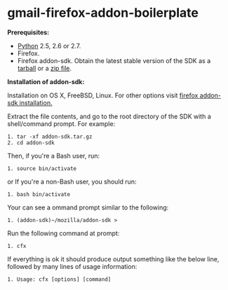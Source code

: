 # gmail-firefox-addon-boilerplate
**Prerequisites:**
* [Python](http://www.python.org/) 2.5, 2.6 or 2.7.
* Firefox.
* Firefox addon-sdk. Obtain the latest stable version of the SDK as a [tarball](https://ftp.mozilla.org/pub/mozilla.org/labs/jetpack/jetpack-sdk-latest.tar.gz) or a [zip file](https://ftp.mozilla.org/pub/mozilla.org/labs/jetpack/jetpack-sdk-latest.zip).

**Installation of addon-sdk:**

Installation on OS X, FreeBSD, Linux. For other options visit [firefox addon-sdk installation.](https://developer.mozilla.org/en-US/Add-ons/SDK/Tutorials/Installation)

Extract the file contents, and go to the root directory of the SDK with a shell/command prompt. 
For example:
```
1. tar -xf addon-sdk.tar.gz
2. cd addon-sdk
```
Then, if you're a Bash user, run:

```1. source bin/activate``` 

or If you're a non-Bash user, you should run: 

```1. bash bin/activate```

Your can see a ommand prompt similar to the following:

```1. (addon-sdk)~/mozilla/addon-sdk >```

Run the following command at prompt:

```1. cfx```

If everything is ok it should produce output something like the below line, followed by many lines of usage information:

```1. Usage: cfx [options] [command]```


